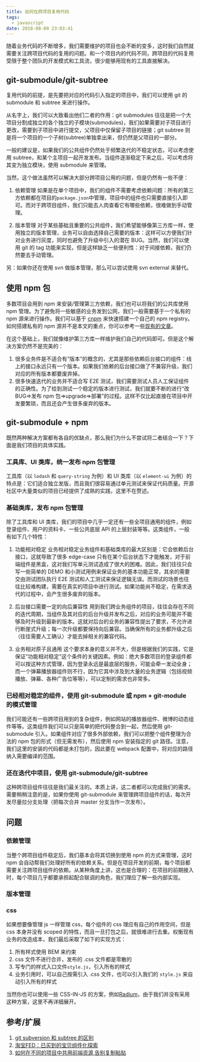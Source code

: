 ```yaml
---
title: 如何在跨项目复用代码
tags:
  - javascript
date: 2018-08-09 23:03:41
---
```



随着业务代码的不断增多，我们需要维护的项目也会不断的变多，这时我们自然就需要关注跨项目代码的复用的问题。和一个项目内的代码不同，跨项目的代码复用受限于整个团队的开发模式和工具流，很少能够用现有的工具直接解决。

## git-submodule/git-subtree

复用代码的前提，是先要把对应的代码引入指定的项目中，我们可以使用 git 的 submodule 和 subtree 来进行操作。

从名字上，我们可以大致看出他们二者的作用：git submodules 往往是把一个大项目分割成独立的各个独立的子模块(submodules)，我们如果需要对子项目进行更改，需要到子项目中进行提交，父项目中仅保留子项目的链接；git subtree 则是将一个项目的一个子树(subtree)单独拿出来，但仍然是父项目的一部分。

一般的建议是，如果我们的公共组件仍然处于频繁迭代的不稳定状态，可以考虑使用 subtree，和某个主项目一起开发发布。当组件逐渐稳定下来之后，可以考虑将其变为独立模块，使用 submodule 来管理。

当然，这个做法虽然可以解决大部分跨项目公用的问题，但是仍然有一些不便：

1. 依赖管理
如果是在单个项目中，我们的组件不需要考虑依赖问题：所有的第三方依赖都在项目的`package.json`中管理，项目中的组件也只需要直接引入即可。而对于跨项目组件，我们只能去人肉查看它有哪些依赖，很难做到手动管理。

2. 版本管理
对于某些基础且重要的公共组件，我们希望能够像第三方库一样，使用独立的版本管理，业务可以自由选择自己需要的版本：这样可以方便我们针对业务进行灰度，同时也避免了升级中引入的潜在 BUG。当然，我们可以使用 git 的 tag 功能来实现，但是这样缺乏一些便利性：对于间接依赖，我们仍然要去手动管理。

另：如果你还在使用 svn 做版本管理，那么可以尝试使用 svn external 来替代。

## 使用 npm 包

多数项目会用到 npm 来安装/管理第三方依赖，我们也可以将我们的公共库使用 npm 管理。为了避免将一些敏感的业务发到公网，我们一般需要基于一个私有的 npm 源来进行操作。我们可以基于 [cnpm](https://github.com/cnpm/cnpmjs.org) 来快速搭建一个自己的 npm registry。如何搭建私有的 npm 源并不是本文的重点，你可以参考一些[现有的文章](https://github.com/jaywcjlove/handbook/blob/master/CentOS/%E5%9C%A85%E5%88%86%E9%92%9F%E5%86%85%E6%90%AD%E5%BB%BA%E4%BC%81%E4%B8%9A%E5%86%85%E9%83%A8%E7%A7%81%E6%9C%89npm%E4%BB%93%E5%BA%93.md)。

在这个基础上，我们就像维护第三方库一样维护我们自己的代码即可。但是这个解决方案仍然不是完美的：

1. 很多业务件是不适合有“版本”的概念的，尤其是那些依赖后台接口的组件：线上的接口永远只有一个版本。如果我们依赖的后台接口做了不兼容升级，我们对应的所有版本都要废弃掉。
2. 很多快速迭代的业务并不适合写 E2E 测试，我们需要测试人员人工保证组件的正确性。为了给到测试一个稳定的版本进行测试，我们就要不断的进行“改 BUG=>发布 npm 包=>upgrade=>部署”的过程。这样不仅比起直接在项目中开发要繁琐，而且还会产生很多废弃的版本。

## git-submodule + npm

既然两种解决方案都有各自的优缺点，那么我们为什么不尝试将二者结合一下？下面是我们项目的具体实践。

### 工具库、UI 类库，统一发布 npm 包管理

工具库（以 `lodash` 和 `query-string` 为例）和 UI 类库（以 `element-ui` 为例）的特点是：它们适合独立发版，而且我们很容易通过单元测试来保证代码质量。开源社区中大量类似的项目已经提供了成熟的实践，这里不在赘述。

### 基础类库，发布 npm 包管理

除了工具库和 UI 类库，我们的项目中几乎一定还有一些全项目通用的组件，例如登录组件、用户的资料卡、一些公共底层 API 的上层封装等等。这类组件，一般有如下几个特性：

1. 功能相对稳定
业务相对稳定业务组件和基础类库的最大区别是：它会依赖后台接口，这就导致了很多 edge-case 只有在某个后台状态下才能触发，对于前端组件是黑盒，这对我们写单元测试造成了很大的困难。因此，我们往往只会写一些简单的 DEMO 和小测试用例来保证业务的基本功能正常，其余的需要交由测试团队执行 E2E 测试和人工测试来保证逻辑无误。而测试的场景也往往比较难构建，需要在真实的项目中进行测试。如果功能尚不稳定，在需求迭代的过程中，会产生很多废弃的版本。

2. 后台接口需要一定的向后兼容性
用到我们跨业务组件的项目，往往会存在不同的迭代周期，当组件及其对应的后台升级并发布之后，对应的业务可能并不能够及时升级到最新的版本。这就对后台的业务的兼容性提出了要求，不允许进行断崖式升级；每一次升级都要保持向后兼容。当确保所有的业务都升级之后（往往需要人工确认）才能去掉相关的兼容代码。

3. 业务相对原子且通用
这个要求本身的意义并不大，但是根据我们的实践，它是保证“功能相对稳定”这个条件的关键因素。例如：绝大多数项目的登录组件都可以按这种方式管理，因为登录永远是最底层的服务，可能会牵一发动全身；而一个弹幕播放器组件则不行，因为它其中涉及到大量的业务逻辑（包括视频播放、弹幕、各种广告位等等），可以定制的需求也非常多。

### 已经相对稳定的组件，使用 git-submodule 或 npm + git-module 的模式管理
我们可能还有一些跨项目用到的复杂组件，例如网站的播放器组件、微博的动态组件等等。这类组件我们可以只是简单的把代码整合到一起，然后使用 git-submodule 引入。如果组件对应了很多外部依赖，我们可以把整个组件整理为合法的 npm 包的形式（但无需发布），然后使用 npm 安装指定的 git 路径。注意，我们这里的安装的代码都是未打包的，因此要在 webpack 配置中，将对应的路径纳入需要编译的范围。

### 还在迭代中项目，使用 git-submodule/git-subtree
这种跨项目组件往往是我们最关注的。本质上讲，这二者都可以完成我们的需求。需要稍稍注意的是，如果你使用 git-submodule 来管理跨项目组件的话，每次开发尽量拉分支处理（把每次合并 master 分支当作一次发布）。

## 问题

### 依赖管理

当整个跨项目组件稳定后，我们基本会将其切换到使用 npm 的方式来管理，这时 npm 会自动帮我们处理好所有的依赖关系。但是在项目开发的前期，每个项目都需要关注跨项目组件的依赖。从某种角度上讲，这也是合理的：在项目的前期接入时，每个项目几乎都要承担起配合联调的角色，我们理应了解一些内部实现。

### 版本管理

### css

如果想要像管理 js 一样管理 css，每个组件的 css 理应有自己的作用空间，但是 css 本身并没有 scoped 的特性，而且一旦打包之后，就很难进行去重。权衡现有业务的改造成本，我们最后采取了如下的实现方式：
1. 所有样式使用 BEM 来约束
2. css 文件不进行合并，发布的 .css 文件都是零散的
3. 写专门的样式入口文件`style.js`，引入所有的样式
4. 业务引用时，可以自己按需引入 .css 文件，也可以引入我们的 `style.js` 来自动引入所有的样式

当然你也可以使用一些 CSS-IN-JS 的方案，例如[Radium](https://github.com/FormidableLabs/radium)，由于我们并没有采用这种方案，这里不再详细展开。

## 参考/扩展

1. [git subversion 和 subtree 的区别](https://stackoverflow.com/questions/31769820/differences-between-git-submodule-and-subtree)
2. [淘宝FED：已买到的宝贝组件化探索](http://taobaofed.org/blog/2015/11/02/buy-component/)
3. [如何在不同的项目中共用前端资源,告别复制粘贴](https://juejin.im/post/5a3b0e2af265da432c240216)